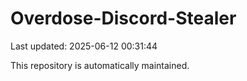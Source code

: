 # Overdose-Discord-Stealer

Last updated: 2025-06-12 00:31:44

This repository is automatically maintained.

